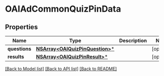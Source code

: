 # OAIAdCommonQuizPinData

## Properties
Name | Type | Description | Notes
------------ | ------------- | ------------- | -------------
**questions** | [**NSArray&lt;OAIQuizPinQuestion&gt;***](OAIQuizPinQuestion.md) |  | [optional] 
**results** | [**NSArray&lt;OAIQuizPinResult&gt;***](OAIQuizPinResult.md) |  | [optional] 

[[Back to Model list]](../README.md#documentation-for-models) [[Back to API list]](../README.md#documentation-for-api-endpoints) [[Back to README]](../README.md)


